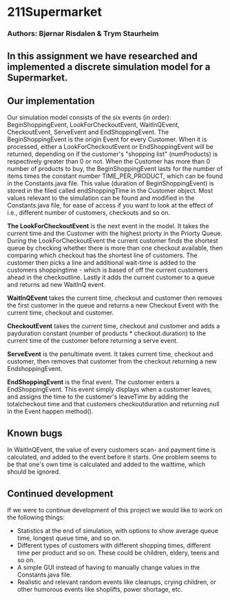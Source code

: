 # 211Supermarket

### Authors: Bjørnar Risdalen & Trym Staurheim

## In this assignment we have researched and implemented a discrete simulation model for a Supermarket.

## Our implementation
Our simulation model consists of the six events (in order): BeginShoppingEvent, LookForCheckoutEvent, WaitInQEvent, CheckoutEvent, ServeEvent and EndShoppingEvent. The BeginShoppingEvent is the origin Event for every Customer. When it is processed, either a LookForCheckoutEvent or EndShoppingEvent will be returned, depending on if the customer's "shopping list" (numProducts) is respectively greater than 0 or not. When the Customer has more than 0 number of products to buy, the BeginShoppingEvent lasts for the number of items times the constant number TIME_PER_PRODUCT, which can be found in the Constants.java file. This value (duration of BeginShoppingEvent) is stored in the filed called endShoppingTime in the Customer object. Most values relevant to the simulation can be found and modified in the Constants.java file, for ease of access if you want to look at the effect of i.e., different number of customers, checkouts and so on.

**The LookForCheckoutEvent** is the next event in the model. It takes the current time and the Customer with the highest priorty in the Priorty Queue. During the LookForCheckoutEvent the current customer finds the shortest queue by checking whether there is more than one checkout available, then comparing which checkout has the shortest line of customers. The customer then picks a line and additional wait-time is added to the customers shoppingtime - which is based of off the current customers ahead in the checkoutline. Lastly it adds the current customer to a queue and returns ad new WaitInQ event. 

**WaitInQEvent** takes the current time, checkout and customer then removes the first customer in the queue and returns a new Checkout Event with the current time, checkout and customer.

**CheckoutEvent** takes the current time, checkout and customer and adds a payduration constant (number of products * checkout.duration) to the current time of the customer before returning a serve event.
 
**ServeEvent** is the penultimate event. It takes current time, checkout and customer, then removes that customer from the checkout returning a new EndshoppingEvent.

**EndShoppingEvent** is the final event. The customer enters a EndShoppingEvent. This event simply displays when a customer leaves, and assigns the time to the customer's leaveTime by adding the totalcheckout time and that customers checkoutduration and returning null in the Event happen method(). 

## Known bugs
In WaitInQEvent, the value of every customers scan- and payment time is calculated, and added to the event before it starts. One problem seems to be that one's own time is calculated and added to the waittime, which should be ignored.

## Continued development
If we were to continue development of this project we would like to work on the following things:
- Statistics at the end of simulation, with options to show average queue time, longest queue time, and so on.
- Different types of customers with different shopping times, different time per product and so on. These could be children, eldery, teens and so on.
- A simple GUI instead of having to manually change values in the Constants.java file.
- Realistic and relevant random events like cleanups, crying children, or other humorous events like shoplifts, power shortage, etc.

